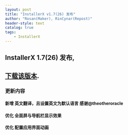```yaml
---
layout: post
title: "InstallerX v1.7(26) 发布"
author: "Rosan(Maker), RinCynar(Repost)"
header-style: text
catalog: true
tags:
    - InstallerX
---
```


## InstallerX 1.7(26) 发布,
## [下载该版本](/file/InstallerX_1.7(26).apk).

### 更新内容

#### 新增 英文翻译，且设置英文为默认语言 感谢@theotheroracle

#### 优化 全面屏与导航栏显示效果

#### 优化 配置应用界面动画